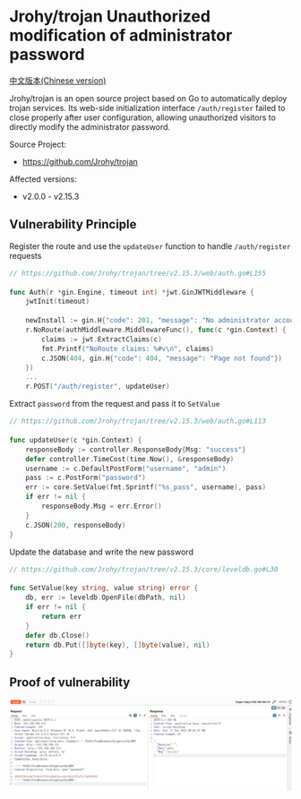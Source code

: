 # Jrohy/trojan Unauthorized modification of administrator password

[中文版本(Chinese version)](README.md)

Jrohy/trojan is an open source project based on Go to automatically deploy trojan services. Its web-side initialization interface `/auth/register` failed to close properly after user configuration, allowing unauthorized visitors to directly modify the administrator password.

Source Project:

- https://github.com/Jrohy/trojan

Affected versions:

- v2.0.0 - v2.15.3



## Vulnerability Principle

Register the route and use the `updateUser` function to handle `/auth/register` requests

```go
// https://github.com/Jrohy/trojan/tree/v2.15.3/web/auth.go#L155

func Auth(r *gin.Engine, timeout int) *jwt.GinJWTMiddleware {
    jwtInit(timeout)

    newInstall := gin.H{"code": 201, "message": "No administrator account found inside the database", "data": nil}
    r.NoRoute(authMiddleware.MiddlewareFunc(), func(c *gin.Context) {
        claims := jwt.ExtractClaims(c)
        fmt.Printf("NoRoute claims: %#v\n", claims)
        c.JSON(404, gin.H{"code": 404, "message": "Page not found"})
    })
    ...
    r.POST("/auth/register", updateUser)
```

Extract `password` from the request and pass it to `SetValue`

```go
// https://github.com/Jrohy/trojan/tree/v2.15.3/web/auth.go#L113

func updateUser(c *gin.Context) {
    responseBody := controller.ResponseBody{Msg: "success"}
    defer controller.TimeCost(time.Now(), &responseBody)
    username := c.DefaultPostForm("username", "admin")
    pass := c.PostForm("password")
    err := core.SetValue(fmt.Sprintf("%s_pass", username), pass)
    if err != nil {
        responseBody.Msg = err.Error()
    }
    c.JSON(200, responseBody)
}
```

Update the database and write the new password

```go
// https://github.com/Jrohy/trojan/tree/v2.15.3/core/leveldb.go#L30

func SetValue(key string, value string) error {
    db, err := leveldb.OpenFile(dbPath, nil)
    if err != nil {
        return err
    }
    defer db.Close()
    return db.Put([]byte(key), []byte(value), nil)
}
```



## Proof of vulnerability

![20241127170540](./20241127170540.webp)

